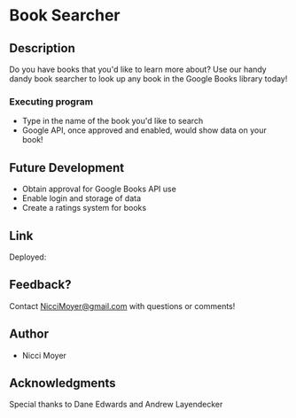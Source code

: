 # Book Searcher

## Description

Do you have books that you'd like to learn more about? Use our handy dandy book searcher to look up any book in the Google Books library today!

### Executing program

* Type in the name of the book you'd like to search
* Google API, once approved and enabled, would show data on your book!

## Future Development

* Obtain approval for Google Books API use
* Enable login and storage of data
* Create a ratings system for books

## Link

Deployed: 

## Feedback?

Contact NicciMoyer@gmail.com with questions or comments!

## Author

* Nicci Moyer

## Acknowledgments

Special thanks to Dane Edwards and Andrew Layendecker
